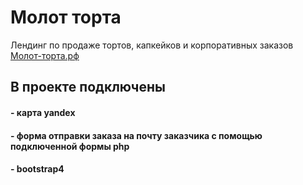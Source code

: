 # Молот торта
Лендинг по продаже тортов, капкейков и корпоративных заказов
[Молот-торта.рф](молот-торта.рф)

## В проекте подключены
#### - карта yandex 
#### - форма отправки заказа на почту заказчика с помощью подключенной формы php
#### - bootstrap4
